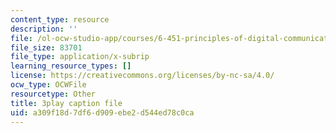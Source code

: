 ```yaml
---
content_type: resource
description: ''
file: /ol-ocw-studio-app/courses/6-451-principles-of-digital-communication-ii-spring-2005/a309f18d7df6d909ebe2d544ed78c0ca_eyqoHN4-4jg.srt
file_size: 83701
file_type: application/x-subrip
learning_resource_types: []
license: https://creativecommons.org/licenses/by-nc-sa/4.0/
ocw_type: OCWFile
resourcetype: Other
title: 3play caption file
uid: a309f18d-7df6-d909-ebe2-d544ed78c0ca
---
```


